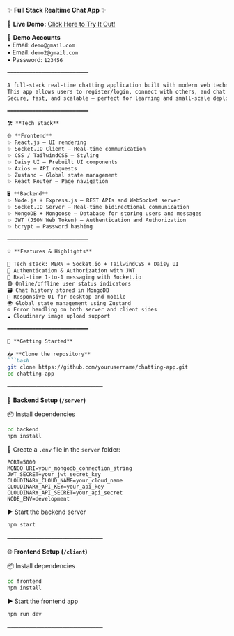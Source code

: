 

✨ **Full Stack Realtime Chat App** ✨

🔗 **Live Demo:** [Click Here to Try It Out!](https://chatting-app-55v8.onrender.com/)

📧 **Demo Accounts**  
• Email: `demo@gmail.com`  
• Email: `demo2@gmail.com`  
• Password: `123456`
````markdown
━━━━━━━━━━━━━━━━━━━━━━━━━━

A full-stack real-time chatting application built with modern web technologies.  
This app allows users to register/login, connect with others, and chat in real-time with message history.  
Secure, fast, and scalable — perfect for learning and small-scale deployment.

━━━━━━━━━━━━━━━━━━━━━━━━━━

🛠️ **Tech Stack**

🌐 **Frontend**  
✨ React.js – UI rendering  
✨ Socket.IO Client – Real-time communication  
✨ CSS / TailwindCSS – Styling  
✨ Daisy UI – Prebuilt UI components  
✨ Axios – API requests  
✨ Zustand – Global state management  
✨ React Router – Page navigation  

🖥️ **Backend**  
✨ Node.js + Express.js – REST APIs and WebSocket server  
✨ Socket.IO Server – Real-time bidirectional communication  
✨ MongoDB + Mongoose – Database for storing users and messages  
✨ JWT (JSON Web Token) – Authentication and Authorization  
✨ bcrypt – Password hashing  

━━━━━━━━━━━━━━━━━━━━━━━━━━

💡 **Features & Highlights**

🌟 Tech stack: MERN + Socket.io + TailwindCSS + Daisy UI  
🔐 Authentication & Authorization with JWT  
💬 Real-time 1-to-1 messaging with Socket.io  
🟢 Online/offline user status indicators  
🗃️ Chat history stored in MongoDB  
📱 Responsive UI for desktop and mobile  
🌍 Global state management using Zustand  
⚙️ Error handling on both server and client sides  
☁️ Cloudinary image upload support  

━━━━━━━━━━━━━━━━━━━━━━━━━━

🚀 **Getting Started**

📥 **Clone the repository**
```bash
git clone https://github.com/yourusername/chatting-app.git
cd chatting-app
````

━━━━━━━━━━━━━━━━━━━━━━━━━━

🔧 **Backend Setup (`/server`)**

📦 Install dependencies

```bash
cd backend
npm install
```

📝 Create a `.env` file in the `server` folder:

```env
PORT=5000
MONGO_URI=your_mongodb_connection_string
JWT_SECRET=your_jwt_secret_key
CLOUDINARY_CLOUD_NAME=your_cloud_name
CLOUDINARY_API_KEY=your_api_key
CLOUDINARY_API_SECRET=your_api_secret
NODE_ENV=development
```

▶️ Start the backend server

```bash
npm start
```

━━━━━━━━━━━━━━━━━━━━━━━━━━

🌐 **Frontend Setup (`/client`)**

📦 Install dependencies

```bash
cd frontend
npm install
```

▶️ Start the frontend app

```bash
npm run dev
```

━━━━━━━━━━━━━━━━━━━━━━━━━━
